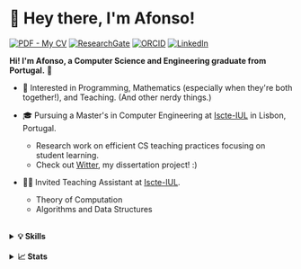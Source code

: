 # 👋 Hey there, I'm Afonso!

[![PDF - My CV](https://img.shields.io/badge/PDF-My_CV-870000?style=for-the-badge&logo=adobe)](CV.pdf)
[![ResearchGate](https://img.shields.io/static/v1?label=&message=ResearchGate&color=%2300ccbb&style=for-the-badge&logo=ResearchGate&logoColor=white)](https://www.researchgate.net/profile/Afonso-Canico)
[![ORCID](https://img.shields.io/static/v1?label=&message=ORCID&color=white&style=for-the-badge&logo=orcid&logoColor=a6ce39)](https://orcid.org/0009-0009-9334-717X)
[![LinkedIn](https://img.shields.io/badge/LinkedIn-0077B5?style=for-the-badge&logo=linkedin&logoColor=white)](https://www.linkedin.com/in/afonso-cani%C3%A7o/)

**Hi! I'm Afonso, a Computer Science and Engineering graduate from Portugal.** 🙂
* 🧠 Interested in Programming, Mathematics (especially when they're both together!), and Teaching. (And other nerdy things.)
* 🎓 Pursuing a Master's in Computer Engineering at [Iscte-IUL](https://www.iscte-iul.pt/) in Lisbon, Portugal.

  * Research work on efficient CS teaching practices focusing on student learning.
  * Check out [Witter](https://github.com/ambco-iscte/witter), my dissertation project! :)

* 👨‍🏫 Invited Teaching Assistant at [Iscte-IUL](https://www.iscte-iul.pt/).

  * Theory of Computation
  * Algorithms and Data Structures
 
<br>

<details>
  <summary><strong>💡 Skills</strong></summary>
  
  [![My Skills](https://skillicons.dev/icons?i=java,kotlin,cs,latex,html,css,unity,visualstudio,eclipse)](https://skillicons.dev)
</details>

<br>

<details>
  <summary><strong>📈 Stats</strong></summary>
  
  ![](http://github-profile-summary-cards.vercel.app/api/cards/profile-details?username=ambco-iscte&theme=algolia) 
  ![](http://github-profile-summary-cards.vercel.app/api/cards/repos-per-language?username=ambco-iscte&theme=algolia)
  ![](http://github-profile-summary-cards.vercel.app/api/cards/productive-time?username=ambco-iscte&theme=algolia&utcOffset=8) 
</details>
